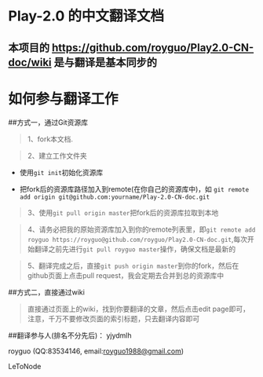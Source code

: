 # Play-2.0 的中文翻译文档
## 本项目的 https://github.com/royguo/Play2.0-CN-doc/wiki 是与翻译是基本同步的

# 如何参与翻译工作
##方式一，通过Git资源库

> 1、fork本文档.

> 2、建立工作文件夹

- 使用```git init```初始化资源库

- 把fork后的资源库路径加入到remote(在你自己的资源库中)，如 ```git remote add origin git@github.com:yourname/Play-2.0-CN-doc.git```

> 3、使用```git pull origin master```把fork后的资源库拉取到本地

> 4、请务必把我的原始资源库加入到你的remote列表里，即```git remote add royguo https://royguo@github.com/royguo/Play2.0-CN-doc.git```,每次开始翻译之前先进行```git pull royguo master```操作，确保文档是最新的

> 5、翻译完成之后，直接```git push origin master```到你的fork，然后在github页面上点击pull request，我会定期去合并到总的资源库中

##方式二，直接通过wiki

> 直接通过页面上的wiki，找到你要翻译的文章，然后点击edit page即可，注意，千万不要修改页面的索引标题，只去翻译内容即可


##翻译参与人(排名不分先后)：
yjydmlh

royguo (QQ:83534146, email:royguo1988@gmail.com)

LeToNode


